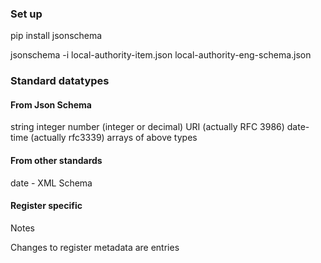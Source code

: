 ### Set up

pip install jsonschema

jsonschema -i local-authority-item.json local-authority-eng-schema.json

### Standard datatypes

#### From Json Schema

string
integer
number (integer or decimal)
URI (actually RFC 3986)
date-time (actually rfc3339)
arrays of above types

#### From other standards

date - XML Schema  

#### Register specific

Notes

Changes to register metadata are entries


